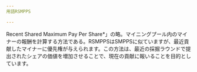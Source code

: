 ```yaml
---
用語RSMPPS

---
```

Recent Shared Maximum Pay Per Share*」の略。マイニングプール内のマイナーの報酬を計算する方法である。RSMPPSはSMPPSに似ていますが、最近貢献したマイナーに優先権が与えられます。この方法は、最近の採掘ラウンドで提出されたシェアの価値を増加させることで、現在の貢献に報いることを目的としています。